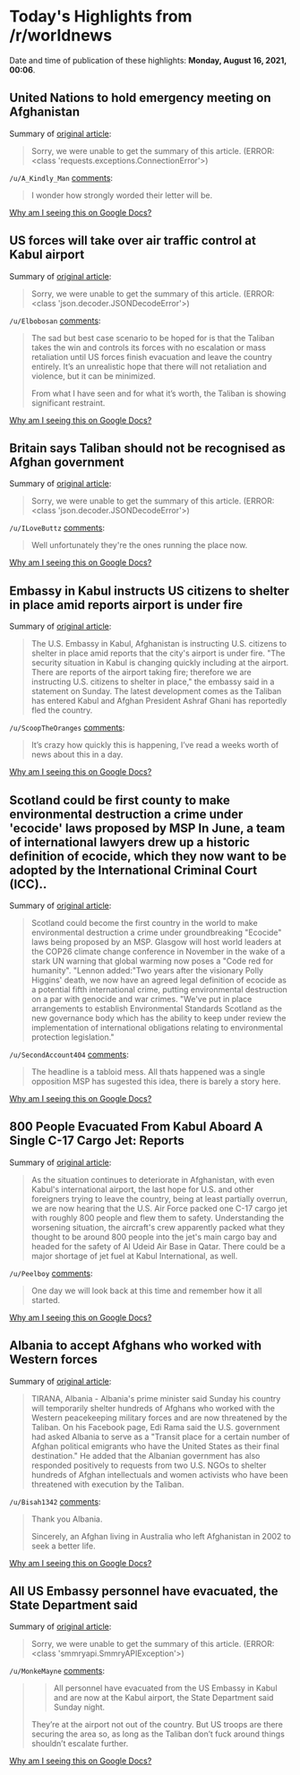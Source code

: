 # Today's Highlights from /r/worldnews

Date and time of publication of these highlights: **Monday, August 16, 2021, 00:06**.

## United Nations to hold emergency meeting on Afghanistan

Summary of [original article](https://www.cheknews.ca/united-nations-to-hold-emergency-meeting-on-afghanistan-866642/):

> Sorry, we were unable to get the summary of this article. (ERROR: <class 'requests.exceptions.ConnectionError'>)

`/u/A_Kindly_Man` [comments](https://www.reddit.com/r/worldnews/comments/p52zlq/united_nations_to_hold_emergency_meeting_on/):

> I wonder how strongly worded their letter will be.

[Why am I seeing this on Google Docs?](https://docs.google.com/document/d/1Dc6We63vOXIZsc0op-Bt4abqkYjXzOigalQqFxmvvbM/edit?usp=sharing)

## US forces will take over air traffic control at Kabul airport

Summary of [original article](https://www.cnn.com/webview/world/live-news/afghanistan-taliban-us-troops-intl-08-15-21/h_8fcadbb20262ac794efdd370145b2835):

> Sorry, we were unable to get the summary of this article. (ERROR: <class 'json.decoder.JSONDecodeError'>)

`/u/Elbobosan` [comments](https://www.reddit.com/r/worldnews/comments/p55hxj/us_forces_will_take_over_air_traffic_control_at/):

> The sad but best case scenario to be hoped for is that the Taliban takes the win and controls its forces with no escalation or mass retaliation until US forces finish evacuation and leave the country entirely.  It’s an unrealistic hope that there will not retaliation and violence, but it can be minimized.
> 
> From what I have seen and for what it’s worth, the Taliban is showing significant restraint.

[Why am I seeing this on Google Docs?](https://docs.google.com/document/d/1Dc6We63vOXIZsc0op-Bt4abqkYjXzOigalQqFxmvvbM/edit?usp=sharing)

## Britain says Taliban should not be recognised as Afghan government

Summary of [original article](https://www.reuters.com/world/uk/countries-should-not-recognise-taliban-afghan-government-says-uks-johnson-2021-08-15/?taid=61194f25eb33530001736f2f&utm_campaign=trueAnthem:+Trending+Content&utm_medium=trueAnthem&utm_source=twitter):

> Sorry, we were unable to get the summary of this article. (ERROR: <class 'json.decoder.JSONDecodeError'>)

`/u/ILoveButtz` [comments](https://www.reddit.com/r/worldnews/comments/p4y5cg/britain_says_taliban_should_not_be_recognised_as/):

> Well unfortunately they're the ones running the place now.

[Why am I seeing this on Google Docs?](https://docs.google.com/document/d/1Dc6We63vOXIZsc0op-Bt4abqkYjXzOigalQqFxmvvbM/edit?usp=sharing)

## Embassy in Kabul instructs US citizens to shelter in place amid reports airport is under fire

Summary of [original article](https://thehill.com/policy/international/middle-east-north-africa/567938-us-embassy-in-kabul-orders-its-citizens-shelter):

> The U.S. Embassy in Kabul, Afghanistan is instructing U.S. citizens to shelter in place amid reports that the city's airport is under fire. "The security situation in Kabul is changing quickly including at the airport. There are reports of the airport taking fire; therefore we are instructing U.S. citizens to shelter in place," the embassy said in a statement on Sunday. The latest development comes as the Taliban has entered Kabul and Afghan President Ashraf Ghani has reportedly fled the country.

`/u/ScoopTheOranges` [comments](https://www.reddit.com/r/worldnews/comments/p4wxuo/embassy_in_kabul_instructs_us_citizens_to_shelter/):

> It’s crazy how quickly this is happening, I’ve read a weeks worth of news about this in a day.

[Why am I seeing this on Google Docs?](https://docs.google.com/document/d/1Dc6We63vOXIZsc0op-Bt4abqkYjXzOigalQqFxmvvbM/edit?usp=sharing)

## Scotland could be first county to make environmental destruction a crime under 'ecocide' laws proposed by MSP In June, a team of international lawyers drew up a historic definition of ecocide, which they now want to be adopted by the International Criminal Court (ICC)..

Summary of [original article](https://www.dailyrecord.co.uk/news/scottish-news/scotland-could-first-county-make-24762289):

> Scotland could become the first country in the world to make environmental destruction a crime under groundbreaking "Ecocide" laws being proposed by an MSP. Glasgow will host world leaders at the COP26 climate change conference in November in the wake of a stark UN warning that global warming now poses a "Code red for humanity". "Lennon added:"Two years after the visionary Polly Higgins' death, we now have an agreed legal definition of ecocide as a potential fifth international crime, putting environmental destruction on a par with genocide and war crimes. "We've put in place arrangements to establish Environmental Standards Scotland as the new governance body which has the ability to keep under review the implementation of international obligations relating to environmental protection legislation."

`/u/SecondAccount404` [comments](https://www.reddit.com/r/worldnews/comments/p4y6zn/scotland_could_be_first_county_to_make/):

> The headline is a tabloid mess. All thats happened was a single opposition MSP has sugested this idea, there is barely a story here.

[Why am I seeing this on Google Docs?](https://docs.google.com/document/d/1Dc6We63vOXIZsc0op-Bt4abqkYjXzOigalQqFxmvvbM/edit?usp=sharing)

## 800 People Evacuated From Kabul Aboard A Single C-17 Cargo Jet: Reports

Summary of [original article](https://www.thedrive.com/the-war-zone/42005/800-people-evacuated-from-kabul-aboard-a-single-c-17-cargo-jet-reports):

> As the situation continues to deteriorate in Afghanistan, with even Kabul's international airport, the last hope for U.S. and other foreigners trying to leave the country, being at least partially overrun, we are now hearing that the U.S. Air Force packed one C-17 cargo jet with roughly 800 people and flew them to safety. Understanding the worsening situation, the aircraft's crew apparently packed what they thought to be around 800 people into the jet's main cargo bay and headed for the safety of Al Udeid Air Base in Qatar. There could be a major shortage of jet fuel at Kabul International, as well.

`/u/Peelboy` [comments](https://www.reddit.com/r/worldnews/comments/p57wtm/800_people_evacuated_from_kabul_aboard_a_single/):

> One day we will look back at this time and remember how it all started.

[Why am I seeing this on Google Docs?](https://docs.google.com/document/d/1Dc6We63vOXIZsc0op-Bt4abqkYjXzOigalQqFxmvvbM/edit?usp=sharing)

## Albania to accept Afghans who worked with Western forces

Summary of [original article](https://www.politico.com/news/2021/08/15/albania-afghanistan-taliban-refugees-504684):

> TIRANA, Albania - Albania's prime minister said Sunday his country will temporarily shelter hundreds of Afghans who worked with the Western peacekeeping military forces and are now threatened by the Taliban. On his Facebook page, Edi Rama said the U.S. government had asked Albania to serve as a "Transit place for a certain number of Afghan political emigrants who have the United States as their final destination." He added that the Albanian government has also responded positively to requests from two U.S. NGOs to shelter hundreds of Afghan intellectuals and women activists who have been threatened with execution by the Taliban.

`/u/Bisah1342` [comments](https://www.reddit.com/r/worldnews/comments/p4u6zo/albania_to_accept_afghans_who_worked_with_western/):

> Thank you Albania.
> 
> Sincerely, an Afghan living in Australia who left Afghanistan in 2002 to seek a better life.

[Why am I seeing this on Google Docs?](https://docs.google.com/document/d/1Dc6We63vOXIZsc0op-Bt4abqkYjXzOigalQqFxmvvbM/edit?usp=sharing)

## All US Embassy personnel have evacuated, the State Department said

Summary of [original article](https://www.cnn.com/world/live-news/afghanistan-taliban-us-troops-intl-08-15-21/h_f983d862316426368cb7ab8c352dcbdb):

> Sorry, we were unable to get the summary of this article. (ERROR: <class 'smmryapi.SmmryAPIException'>)

`/u/MonkeMayne` [comments](https://www.reddit.com/r/worldnews/comments/p56ztq/all_us_embassy_personnel_have_evacuated_the_state/):

> > All personnel have evacuated from the US Embassy in Kabul and are now at the Kabul airport, the State Department said Sunday night. 
> 
> They’re at the airport not out of the country. But US troops are there securing the area so, as long as the Taliban don’t fuck around things shouldn’t escalate further.

[Why am I seeing this on Google Docs?](https://docs.google.com/document/d/1Dc6We63vOXIZsc0op-Bt4abqkYjXzOigalQqFxmvvbM/edit?usp=sharing)

